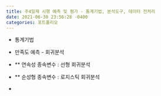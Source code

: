 ```yaml
---
title: 주4일제 시행 예측 및 평가 - 통계기법, 분석도구, 데이터 전처리
date: 2021-06-30 23:56:28 -0400
categories: 포트폴리오
---
```


* 통계기법
* 만족도 예측 - 회귀분석
* ** 연속성 종속변수 : 선형 회귀분석
* ** 순성형 종속변수 : 로지스틱 회귀분석

* 

